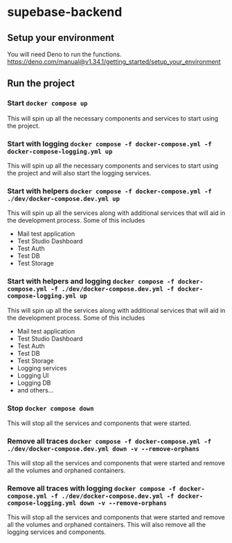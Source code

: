 # supebase-backend

## Setup your environment
You will need Deno to run the functions.
https://deno.com/manual@v1.34.1/getting_started/setup_your_environment

## Run the project

### Start `docker compose up`
This will spin up all the necessary components and services to start using the project.

### Start with logging `docker compose -f docker-compose.yml -f docker-compose-logging.yml up`
This will spin up all the necessary components and services to start using the project and will also start the logging services.

### Start with helpers `docker compose -f docker-compose.yml -f ./dev/docker-compose.dev.yml up`
This will spin up all the services along with additional services that will aid in the development process. Some of this includes
- Mail test application
- Test Studio Dashboard
- Test Auth
- Test DB
- Test Storage

### Start with helpers and logging `docker compose -f docker-compose.yml -f ./dev/docker-compose.dev.yml -f docker-compose-logging.yml up`
This will spin up all the services along with additional services that will aid in the development process. Some of this includes
- Mail test application
- Test Studio Dashboard
- Test Auth
- Test DB
- Test Storage
- Logging services
- Logging UI
- Logging DB
- and others...

### Stop `docker compose down`
This will stop all the services and components that were started.

### Remove all traces `docker compose -f docker-compose.yml -f ./dev/docker-compose.dev.yml down -v --remove-orphans`
This will stop all the services and components that were started and remove all the volumes and orphaned containers.

### Remove all traces with logging `docker compose -f docker-compose.yml -f ./dev/docker-compose.dev.yml -f docker-compose-logging.yml down -v --remove-orphans`
This will stop all the services and components that were started and remove all the volumes and orphaned containers. This will also remove all the logging services and components.
